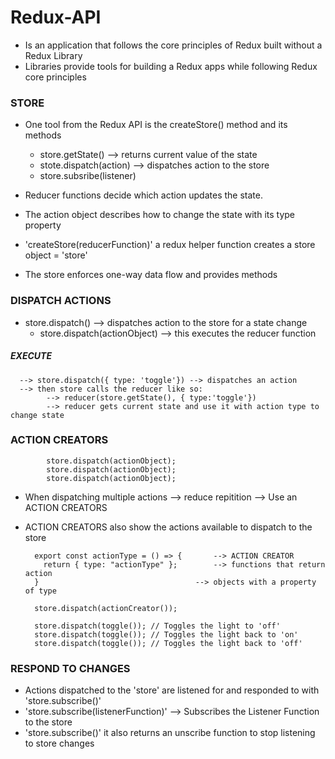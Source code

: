 # Redux-API

- Is an application that follows the core principles of Redux built without a Redux Library
- Libraries provide tools for building a Redux apps while following Redux core principles

### STORE
- One tool from the Redux API is the createStore() method and its methods
    - store.getState()               --> returns current value of the state
    - stote.dispatch(action)         --> dispatches action to the store
    - store.subsribe(listener)

- Reducer functions decide which action updates the state.
- The action object describes how to change the state with its type property
- 'createStore(reducerFunction)' a redux helper function creates a store object = 'store'
- The store enforces one-way data flow and provides methods
### DISPATCH ACTIONS
- store.dispatch() --> dispatches action to the store for a state change
    - store.dispatch(actionObject) --> this executes the reducer function
##### EXECUTE
      --> store.dispatch({ type: 'toggle'}) --> dispatches an action
      --> then store calls the reducer like so:
            --> reducer(store.getState(), { type:'toggle'})
            --> reducer gets current state and use it with action type to change state
### ACTION CREATORS
            store.dispatch(actionObject);
            store.dispatch(actionObject);
            store.dispatch(actionObject);
- When dispatching multiple actions --> reduce repitition --> Use an ACTION CREATORS
- ACTION CREATORS also show the actions available to dispatch to the store
  
        export const actionType = () => {       --> ACTION CREATOR
          return { type: "actionType" };        --> functions that return action 
        }                                   --> objects with a property of type

        store.dispatch(actionCreator());
               
        store.dispatch(toggle()); // Toggles the light to 'off'
        store.dispatch(toggle()); // Toggles the light back to 'on'
        store.dispatch(toggle()); // Toggles the light back to 'off'
### RESPOND TO CHANGES

- Actions dispatched to the 'store' are listened for and responded to with 'store.subscribe()'
- 'store.subscribe(listenerFunction)' --> Subscribes the Listener Function to the store
- 'store.subscribe()' it also returns an unscribe function to stop listening to store changes
